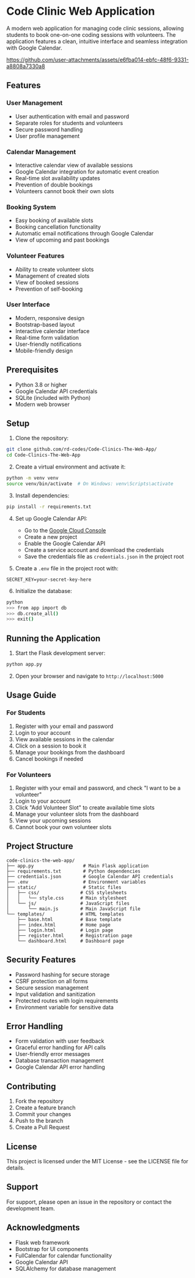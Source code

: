 # Code Clinic Web Application

A modern web application for managing code clinic sessions, allowing students to book one-on-one coding sessions with volunteers. The application features a clean, intuitive interface and seamless integration with Google Calendar.


https://github.com/user-attachments/assets/e6fba014-ebfc-48f6-9331-a8808a7330a8


## Features

### User Management
- User authentication with email and password
- Separate roles for students and volunteers
- Secure password handling
- User profile management

### Calendar Management
- Interactive calendar view of available sessions
- Google Calendar integration for automatic event creation
- Real-time slot availability updates
- Prevention of double bookings
- Volunteers cannot book their own slots

### Booking System
- Easy booking of available slots
- Booking cancellation functionality
- Automatic email notifications through Google Calendar
- View of upcoming and past bookings

### Volunteer Features
- Ability to create volunteer slots
- Management of created slots
- View of booked sessions
- Prevention of self-booking

### User Interface
- Modern, responsive design
- Bootstrap-based layout
- Interactive calendar interface
- Real-time form validation
- User-friendly notifications
- Mobile-friendly design

## Prerequisites

- Python 3.8 or higher
- Google Calendar API credentials
- SQLite (included with Python)
- Modern web browser

## Setup

1. Clone the repository:
```bash
git clone github.com/rd-codes/Code-Clinics-The-Web-App/
cd Code-Clinics-The-Web-App
```

2. Create a virtual environment and activate it:
```bash
python -m venv venv
source venv/bin/activate  # On Windows: venv\Scripts\activate
```

3. Install dependencies:
```bash
pip install -r requirements.txt
```

4. Set up Google Calendar API:
   - Go to the [Google Cloud Console](https://console.cloud.google.com/)
   - Create a new project
   - Enable the Google Calendar API
   - Create a service account and download the credentials
   - Save the credentials file as `credentials.json` in the project root

5. Create a `.env` file in the project root with:
```
SECRET_KEY=your-secret-key-here
```

6. Initialize the database:
```bash
python
>>> from app import db
>>> db.create_all()
>>> exit()
```

## Running the Application

1. Start the Flask development server:
```bash
python app.py
```

2. Open your browser and navigate to `http://localhost:5000`

## Usage Guide

### For Students
1. Register with your email and password
2. Login to your account
3. View available sessions in the calendar
4. Click on a session to book it
5. Manage your bookings from the dashboard
6. Cancel bookings if needed

### For Volunteers
1. Register with your email and password, and check "I want to be a volunteer"
2. Login to your account
3. Click "Add Volunteer Slot" to create available time slots
4. Manage your volunteer slots from the dashboard
5. View your upcoming sessions
6. Cannot book your own volunteer slots

## Project Structure

```
code-clinics-the-web-app/
├── app.py                  # Main Flask application
├── requirements.txt        # Python dependencies
├── credentials.json        # Google Calendar API credentials
├── .env                    # Environment variables
├── static/                 # Static files
│   ├── css/               # CSS stylesheets
│   │   └── style.css      # Main stylesheet
│   └── js/                # JavaScript files
│       └── main.js        # Main JavaScript file
└── templates/             # HTML templates
    ├── base.html          # Base template
    ├── index.html         # Home page
    ├── login.html         # Login page
    ├── register.html      # Registration page
    └── dashboard.html     # Dashboard page
```

## Security Features

- Password hashing for secure storage
- CSRF protection on all forms
- Secure session management
- Input validation and sanitization
- Protected routes with login requirements
- Environment variable for sensitive data

## Error Handling

- Form validation with user feedback
- Graceful error handling for API calls
- User-friendly error messages
- Database transaction management
- Google Calendar API error handling

## Contributing

1. Fork the repository
2. Create a feature branch
3. Commit your changes
4. Push to the branch
5. Create a Pull Request

## License

This project is licensed under the MIT License - see the LICENSE file for details.

## Support

For support, please open an issue in the repository or contact the development team.

## Acknowledgments

- Flask web framework
- Bootstrap for UI components
- FullCalendar for calendar functionality
- Google Calendar API
- SQLAlchemy for database management
